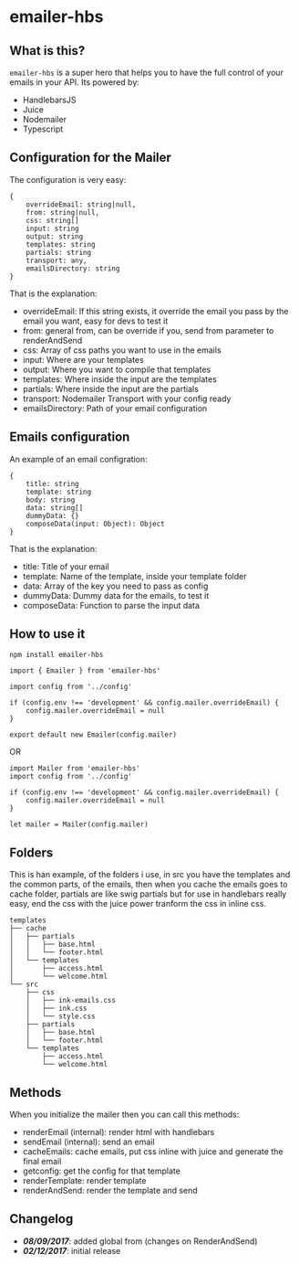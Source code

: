 # emailer-hbs

## What is this?

`emailer-hbs` is a super hero that helps you to have the full control of your emails in your API. Its powered by:
- HandlebarsJS
- Juice
- Nodemailer
- Typescript

## Configuration for the Mailer

The configuration is very easy:

```
{
    overrideEmail: string|null,
    from: string|null,
    css: string[]
    input: string
    output: string
    templates: string
    partials: string
    transport: any,
    emailsDirectory: string
}
```

That is the explanation:

- overrideEmail: If this string exists, it override the email you pass by the email you want, easy for devs to test it
- from: general from, can be override if you, send from parameter to renderAndSend
- css: Array of css paths you want to use in the emails
- input: Where are your templates
- output: Where you want to compile that templates
- templates: Where inside the input are the templates
- partials: Where inside the input are the partials
- transport: Nodemailer Transport with your config ready
- emailsDirectory: Path of your email configuration

## Emails configuration

An example of an email configration:

```
{
    title: string
    template: string
    body: string
    data: string[]
    dummyData: {}
    composeData(input: Object): Object
}
```

That is the explanation:
- title: Title of your email
- template: Name of the template, inside your template folder
- data: Array of the key you need to pass as config
- dummyData: Dummy data for the emails, to test it
- composeData: Function to parse the input data

## How to use it

```npm install emailer-hbs```

```
import { Emailer } from 'emailer-hbs'

import config from '../config'

if (config.env !== 'development' && config.mailer.overrideEmail) {
    config.mailer.overrideEmail = null
}

export default new Emailer(config.mailer)
```

OR

```
import Mailer from 'emailer-hbs'
import config from '../config'

if (config.env !== 'development' && config.mailer.overrideEmail) {
    config.mailer.overrideEmail = null
}

let mailer = Mailer(config.mailer)
```

## Folders

This is han example, of the folders i use, in src you have the templates and the common parts, of the emails, then when you cache the emails goes to cache folder, partials are like swig partials but for use in handlebars really easy, end the css with the juice power tranform the css in inline css.

```
templates
├── cache
│   ├── partials
│   │   ├── base.html
│   │   └── footer.html
│   └── templates
│       ├── access.html
│       └── welcome.html
└── src
    ├── css
    │   ├── ink-emails.css
    │   ├── ink.css
    │   └── style.css
    ├── partials
    │   ├── base.html
    │   └── footer.html
    └── templates
        ├── access.html
        └── welcome.html
```

## Methods

When you initialize the mailer then you can call this methods:

- renderEmail (internal): render html with handlebars
- sendEmail (internal): send an email
- cacheEmails: cache emails, put css inline with juice and generate the final email
- getconfig: get the config for that template
- renderTemplate: render template
- renderAndSend: render the template and send


## Changelog

- ***08/09/2017***: added global from (changes on RenderAndSend)
- ***02/12/2017***: initial release
